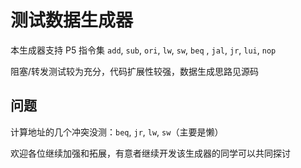 # 测试数据生成器

本生成器支持 P5 指令集 `add`, `sub`, `ori`, `lw`, `sw`, `beq` , `jal`, `jr`, `lui`, `nop`

阻塞/转发测试较为充分，代码扩展性较强，数据生成思路见源码

## 问题

计算地址的几个冲突没测：`beq`, `jr`, `lw`, `sw`（主要是懒）

欢迎各位继续加强和拓展，有意者继续开发该生成器的同学可以共同探讨